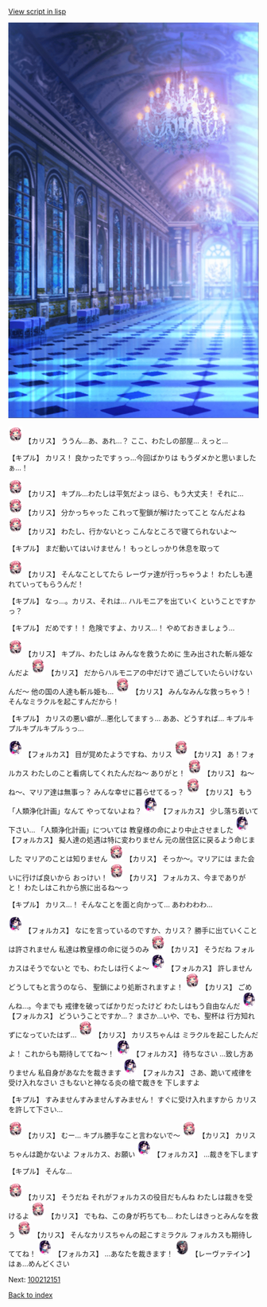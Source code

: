 [View script in lisp](../scripts/100212141.txt)

![mamon_room.png](../images/backgrounds/mamon_room.png)

<img src="../images/units/3602511.png" alt="3602511.png" height="34"/>
【カリス】
ううん…あ、あれ…？
ここ、わたしの部屋…
えっと…

【キプル】
カリス！
良かったですぅっ…今回ばかりは
もうダメかと思いましたぁ…！

<img src="../images/units/3602511.png" alt="3602511.png" height="34"/>
【カリス】
キプル…わたしは平気だよっ
ほら、もう大丈夫！
それに…

<img src="../images/units/3602511.png" alt="3602511.png" height="34"/>
【カリス】
分かっちゃった
これって聖鎖が解けたってこと
なんだよね

<img src="../images/units/3602511.png" alt="3602511.png" height="34"/>
【カリス】
わたし、行かないとっ
こんなところで寝てられないよ～

【キプル】
まだ動いてはいけません！
もっとしっかり休息を取って

<img src="../images/units/3602511.png" alt="3602511.png" height="34"/>
【カリス】
そんなことしてたら
レーヴァ達が行っちゃうよ！
わたしも連れていってもらうんだ！

【キプル】
なっ…。カリス、それは…
ハルモニアを出ていく
ということですかっ？

【キプル】
だめです！！
危険ですよ、カリス…！
やめておきましょう…

<img src="../images/units/3602511.png" alt="3602511.png" height="34"/>
【カリス】
キプル、わたしは
みんなを救うために
生み出された斬ル姫なんだよ

<img src="../images/units/3602511.png" alt="3602511.png" height="34"/>
【カリス】
だからハルモニアの中だけで
過ごしていたらいけないんだ～
他の国の人達も斬ル姫も…

<img src="../images/units/3602511.png" alt="3602511.png" height="34"/>
【カリス】
みんなみんな救っちゃう！
そんなミラクルを起こすんだから！

【キプル】
カリスの悪い癖が…悪化してますぅ…
ああ、どうすれば…
キプルキプルキプルキプルぅっ…

<img src="../images/units/3301811.png" alt="3301811.png" height="34"/>
【フォルカス】
目が覚めたようですね、カリス

<img src="../images/units/3602511.png" alt="3602511.png" height="34"/>
【カリス】
あ！フォルカス
わたしのこと看病してくれたんだね～
ありがと！

<img src="../images/units/3602511.png" alt="3602511.png" height="34"/>
【カリス】
ね～ね～、マリア達は無事っ？
みんな幸せに暮らせてるっ？

<img src="../images/units/3602511.png" alt="3602511.png" height="34"/>
【カリス】
もう「人類浄化計画」なんて
やってないよね？

<img src="../images/units/3301811.png" alt="3301811.png" height="34"/>
【フォルカス】
少し落ち着いて下さい…
「人類浄化計画」については
教皇様の命により中止させました

<img src="../images/units/3301811.png" alt="3301811.png" height="34"/>
【フォルカス】
擬人達の処遇は特に変わりません
元の居住区に戻るよう命じました
マリアのことは知りません

<img src="../images/units/3602511.png" alt="3602511.png" height="34"/>
【カリス】
そっか～。マリアには
また会いに行けば良いから
おっけい！

<img src="../images/units/3602511.png" alt="3602511.png" height="34"/>
【カリス】
フォルカス、今までありがと！
わたしはこれから旅に出るね～っ

【キプル】
カリス…！
そんなことを面と向かって…
あわわわわ…

<img src="../images/units/3301811.png" alt="3301811.png" height="34"/>
【フォルカス】
なにを言っているのですか、カリス？
勝手に出ていくことは許されません
私達は教皇様の命に従うのみ

<img src="../images/units/3602511.png" alt="3602511.png" height="34"/>
【カリス】
そうだね
フォルカスはそうでないと
でも、わたしは行くよ～

<img src="../images/units/3301811.png" alt="3301811.png" height="34"/>
【フォルカス】
許しません
どうしてもと言うのなら、
聖鎖により処断されますよ！

<img src="../images/units/3602511.png" alt="3602511.png" height="34"/>
【カリス】
ごめんね…。今までも
戒律を破ってばかりだったけど
わたしはもう自由なんだ

<img src="../images/units/3301811.png" alt="3301811.png" height="34"/>
【フォルカス】
どういうことですか…？
まさか…いや、でも、聖杯は
行方知れずになっていたはず…

<img src="../images/units/3602511.png" alt="3602511.png" height="34"/>
【カリス】
カリスちゃんは
ミラクルを起こしたんだよ！
これからも期待しててね～！

<img src="../images/units/3301811.png" alt="3301811.png" height="34"/>
【フォルカス】
待ちなさい
…致し方ありません
私自身があなたを裁きます

<img src="../images/units/3301811.png" alt="3301811.png" height="34"/>
【フォルカス】
さあ、跪いて戒律を受け入れなさい
さもないと神なる炎の槍で裁きを
下しますよ

【キプル】
すみませんすみませんすみません！
すぐに受け入れますから
カリスを許して下さい…

<img src="../images/units/3602511.png" alt="3602511.png" height="34"/>
【カリス】
むー…
キプル勝手なこと言わないで～

<img src="../images/units/3602511.png" alt="3602511.png" height="34"/>
【カリス】
カリスちゃんは跪かないよ
フォルカス、お願い

<img src="../images/units/3301811.png" alt="3301811.png" height="34"/>
【フォルカス】
…裁きを下します

【キプル】
そんな…

<img src="../images/units/3602511.png" alt="3602511.png" height="34"/>
【カリス】
そうだね
それがフォルカスの役目だもんね
わたしは裁きを受けるよ

<img src="../images/units/3602511.png" alt="3602511.png" height="34"/>
【カリス】
でもね、この身が朽ちても…
わたしはきっとみんなを救う

<img src="../images/units/3602511.png" alt="3602511.png" height="34"/>
【カリス】
そんなカリスちゃんの起こすミラクル
フォルカスも期待しててね！

<img src="../images/units/3301811.png" alt="3301811.png" height="34"/>
【フォルカス】
…あなたを裁きます！

<img src="../images/units/3100211.png" alt="3100211.png" height="34"/>
【レーヴァテイン】
はぁ…めんどくさい

Next: [100212151](100212151.md)

[Back to index](index.md)
